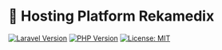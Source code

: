 # 🚀 Hosting Platform Rekamedix

[![Laravel Version](https://img.shields.io/badge/Laravel-v11.x-FF2D20?style=for-the-badge&logo=laravel&logoColor=white)](https://laravel.com)
[![PHP Version](https://img.shields.io/badge/PHP-v8.x-777BB4?style=for-the-badge&logo=php&logoColor=white)](https://www.php.net/)
[![License: MIT](https://img.shields.io/badge/License-MIT-yellow.svg?style=for-the-badge)](https://opensource.org/licenses/MIT)


